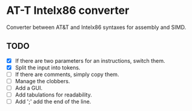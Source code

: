 # AT-T Intelx86 converter
Converter between AT&amp;T and Intelx86 syntaxes for assembly and SIMD.

## TODO

- [x] If there are two parameters for an instructions, switch them.
- [x] Split the input into tokens.
- [ ] If there are comments, simply copy them.
- [ ] Manage the clobbers.
- [ ] Add a GUI.
- [ ] Add tabulations for readability.
- [ ] Add ';' add the end of the line.